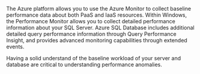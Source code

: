 The Azure platform allows you to use the Azure Monitor to collect baseline performance data about both PaaS and IaaS resources. Within Windows, the Performance Monitor allows you to collect detailed performance information about your SQL Server. Azure SQL Database includes additional detailed query performance information through Query Performance Insight, and provides advanced monitoring capabilities through extended events.

Having a solid understand of the baseline workload of your server and database are critical to understanding performance anomalies.
